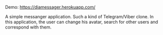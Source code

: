 Demo: https://diamessager.herokuapp.com/

A simple messanger application. Such a kind of Telegram/Viber clone. In this application, the user can change his avatar, search for other users and correspond with them.
